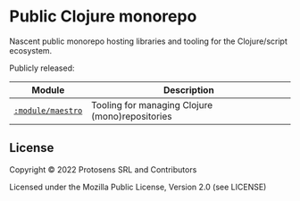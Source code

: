 # Public Clojure monorepo

Nascent public monorepo hosting libraries and tooling for the Clojure/script
ecosystem.

Publicly released:

| Module                                | Description                                     |
|---------------------------------------|-------------------------------------------------|
| [`:module/maestro`](./module/maestro) | Tooling for managing Clojure (mono)repositories |


## License

Copyright © 2022 Protosens SRL and Contributors

Licensed under the Mozilla Public License, Version 2.0 (see LICENSE)
